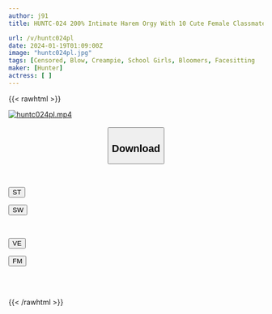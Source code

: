 ```yaml
---
author: j91
title: HUNTC-024 200% Intimate Harem Orgy With 10 Cute Female Classmates On A School Trip! Even Though We're On A School Trip, We're Holed Up In Our Rooms. But Somehow I Can Remember...

url: /v/huntc024pl
date: 2024-01-19T01:09:00Z
image: "huntc024pl.jpg"
tags: [Censored, Blow, Creampie, School Girls, Bloomers, Facesitting	]
maker: [Hunter]
actress: [ ]
---
```



{{< rawhtml >}}

<div class="video" data-videoid="XwdDOXXRgGuD9yj">
    <a href="javascript:;">
        <img src="/v/huntc024pl/huntc024pl.jpg" width="WIDTH" height="HEIGHT" alt="huntc024pl.mp4" loading="lazy">
    </a>
</div>

<script type="text/javascript" src="https://j91.asia/asset/on-demand-st.js"></script>

<br>
  <link rel="stylesheet" href="https://j91.asia/asset/bs5.css">
  
  <center>
  <button class="btn btn-primary" type="button" data-bs-toggle="collapse" data-bs-target=".multi-collapse" aria-expanded="false" aria-controls="multiCollapseExample1 multiCollapseExample2"><h2>Download</h2></button></center>
</p>
<div class="row">
  <div class="col">
    <div class="collapse multi-collapse" id="multiCollapseExample1">
      <div class="card card-body">
	      	      <br>
<div class="buttons">  
<p><a href="https://streamtape.to/v/XwdDOXXRgGuD9yj" target="_blank"><button class="btn-hover color-3"><i class="fa fa-download"></i> ST</button></a></p>
<p><a href="https://flaswish.com/iv3oyluta4s8" target="_blank"><button class="btn-hover color-2"><i class="fa fa-download"></i> SW</button></a></p></div>
    </div>
  </div>
</div>
  <div class="col">
    <div class="collapse multi-collapse" id="multiCollapseExample2">
      <div class="card card-body">
	      <br>
<div class="buttons">
<p><a href="javascript:;" target="_blank"><button class="btn-hover color-9"><i class="fa fa-download"></i> VE</button></a></p>
<p><a href="javascript:;" target="_blank"><button class="btn-hover color-8"><i class="fa fa-download"></i> FM</button></a></p></div>
<br><br>
      </div>
    </div>
  </div>
</div>

{{< /rawhtml >}}